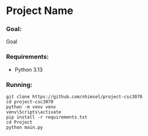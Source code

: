 # Project Name 


### Goal:

Goal 


### Requirements: 

- Python 3.13


### Running:

```
git clone https://github.com/nhimsel/project-csc3070
cd project-csc3070
python -m venv venv
venv\Scripts\activate
pip install -r requirements.txt
cd Project
python main.py
```
